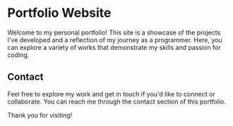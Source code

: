 # Portfolio Website

Welcome to my personal portfolio! This site is a showcase of the projects I've developed and a reflection of my journey as a programmer. Here, you can explore a variety of works that demonstrate my skills and passion for coding.

## Contact
Feel free to explore my work and get in touch if you'd like to connect or collaborate. You can reach me through the contact section of this portfolio.

Thank you for visiting!

